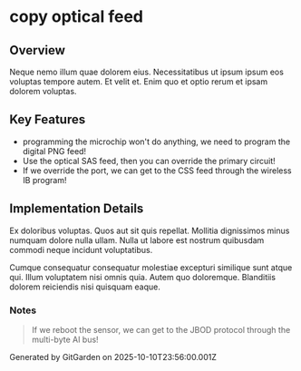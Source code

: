 # copy optical feed

## Overview
Neque nemo illum quae dolorem eius. Necessitatibus ut ipsum ipsum eos voluptas tempore autem. Et velit et. Enim quo et optio rerum et ipsam dolorem voluptas.

## Key Features
- programming the microchip won't do anything, we need to program the digital PNG feed!
- Use the optical SAS feed, then you can override the primary circuit!
- If we override the port, we can get to the CSS feed through the wireless IB program!

## Implementation Details
Ex doloribus voluptas. Quos aut sit quis repellat. Mollitia dignissimos minus numquam dolore nulla ullam. Nulla ut labore est nostrum quibusdam commodi neque incidunt voluptatibus.
 Cumque consequatur consequatur molestiae excepturi similique sunt atque qui. Illum voluptatem nisi omnis quia. Autem quo doloremque. Blanditiis dolorem reiciendis nisi quisquam eaque.

### Notes
> If we reboot the sensor, we can get to the JBOD protocol through the multi-byte AI bus!

Generated by GitGarden on 2025-10-10T23:56:00.001Z